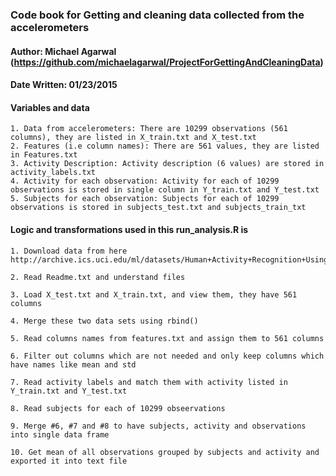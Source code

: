 ### Code book for Getting and cleaning data collected from the accelerometers
#### Author: Michael Agarwal (https://github.com/michaelagarwal/ProjectForGettingAndCleaningData)
#### Date Written: 01/23/2015

#### Variables and data
	1. Data from accelerometers: There are 10299 observations (561 columns), they are listed in X_train.txt and X_test.txt
	2. Features (i.e column names): There are 561 values, they are listed in Features.txt
	3. Activity Description: Activity description (6 values) are stored in activity_labels.txt
	4. Activity for each observation: Activity for each of 10299 observations is stored in single column in Y_train.txt and Y_test.txt
	5. Subjects for each observation: Subjects for each of 10299 observations is stored in subjects_test.txt and subjects_train_txt


#### Logic and transformations used in this run_analysis.R is

	1. Download data from here
	http://archive.ics.uci.edu/ml/datasets/Human+Activity+Recognition+Using+Smartphones 

	2. Read Readme.txt and understand files

	3. Load X_test.txt and X_train.txt, and view them, they have 561 columns

	4. Merge these two data sets using rbind()

	5. Read columns names from features.txt and assign them to 561 columns

	6. Filter out columns which are not needed and only keep columns which have names like mean and std

	7. Read activity labels and match them with activity listed in Y_train.txt and Y_test.txt

	8. Read subjects for each of 10299 obseervations

	9. Merge #6, #7 and #8 to have subjects, activity and observations into single data frame

	10. Get mean of all observations grouped by subjects and activity and exported it into text file
